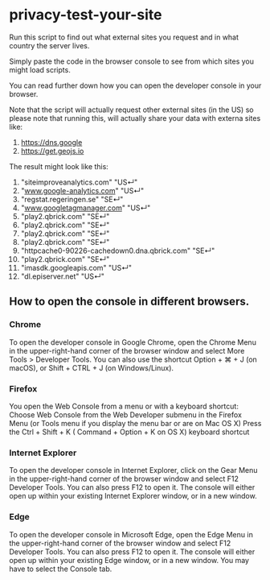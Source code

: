 # privacy-test-your-site
Run this script to find out what external sites you request and in what country the server lives.

Simply paste the code in the browser console to see from which sites you might load scripts.

You can read further down how you can open the developer console in your browser.

Note that the script will actually request other external sites (in the US) so please note that running this, will actually share your data with externa sites like:
1. https://dns.google
2. https://get.geojs.io


The result might look like this:

1. "siteimproveanalytics.com"	"US↵"
2. "www.google-analytics.com"	"US↵"
3. "regstat.regeringen.se"	"SE↵"
4. "www.googletagmanager.com"	"US↵"
5. "play2.qbrick.com"	"SE↵"
6. "play2.qbrick.com"	"SE↵"
7. "play2.qbrick.com"	"SE↵"
8. "play2.qbrick.com"	"SE↵"
9. "httpcache0-90226-cachedown0.dna.qbrick.com"	"SE↵"
10. "play2.qbrick.com"	"SE↵"
11. "imasdk.googleapis.com"	"US↵"
12. "dl.episerver.net"	"US↵"



## How to open the console in different browsers.

### Chrome

To open the developer console in Google Chrome, open the Chrome Menu in the upper-right-hand corner of the browser window and select More Tools > Developer Tools. You can also use the shortcut Option + ⌘ + J (on macOS), or Shift + CTRL + J (on Windows/Linux).

### Firefox

You open the Web Console from a menu or with a keyboard shortcut: Choose Web Console from the Web Developer submenu in the Firefox Menu (or Tools menu if you display the menu bar or are on Mac OS X) Press the Ctrl + Shift + K ( Command + Option + K on OS X) keyboard shortcut

### Internet Explorer

To open the developer console in Internet Explorer, click on the Gear Menu in the upper-right-hand corner of the browser window and select F12 Developer Tools. You can also press F12 to open it. The console will either open up within your existing Internet Explorer window, or in a new window.

### Edge

To open the developer console in Microsoft Edge, open the Edge Menu in the upper-right-hand corner of the browser window and select F12 Developer Tools. You can also press F12 to open it. The console will either open up within your existing Edge window, or in a new window. You may have to select the Console tab.


